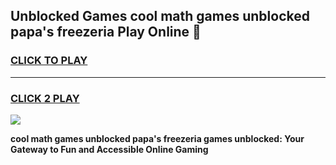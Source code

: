 
## Unblocked Games cool math games unblocked papa's freezeria Play Online 👋
<h3>
<a href="https://news.freeplayer.one?title=cool_math_games_unblocked_papa's_freezeria&ref=17F">CLICK TO PLAY</a></h3>
<hr>

<h3>
<a href="https://news.freeplayer.one?title=cool_math_games_unblocked_papa's_freezeria&ref=17F">CLICK 2 PLAY</a>
  
</h3>

<a href="https://news.freeplayer.one?title=cool_math_games_unblocked_papa's_freezeria&ref=17F/"><img src="https://clearcache.store/games.png"></a>


**cool math games unblocked papa's freezeria games unblocked: Your Gateway to Fun and Accessible Online Gaming**
